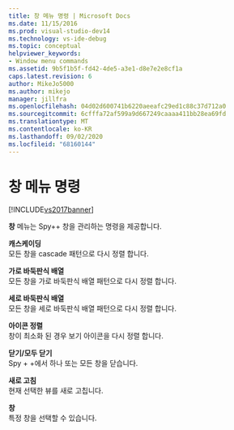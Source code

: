 ```yaml
---
title: 창 메뉴 명령 | Microsoft Docs
ms.date: 11/15/2016
ms.prod: visual-studio-dev14
ms.technology: vs-ide-debug
ms.topic: conceptual
helpviewer_keywords:
- Window menu commands
ms.assetid: 9b5f1b5f-fd42-4de5-a3e1-d8e7e2e8cf1a
caps.latest.revision: 6
author: MikeJo5000
ms.author: mikejo
manager: jillfra
ms.openlocfilehash: 04d02d600741b6220aeeafc29ed1c88c37d712a0
ms.sourcegitcommit: 6cfffa72af599a9d667249caaaa411bb28ea69fd
ms.translationtype: MT
ms.contentlocale: ko-KR
ms.lasthandoff: 09/02/2020
ms.locfileid: "68160144"
---
```

# <a name="window-menu-commands"></a>창 메뉴 명령
[!INCLUDE[vs2017banner](../includes/vs2017banner.md)]

**창** 메뉴는 Spy++ 창을 관리하는 명령을 제공합니다.  
  
 **캐스케이딩**  
 모든 창을 cascade 패턴으로 다시 정렬 합니다.  
  
 **가로 바둑판식 배열**  
 모든 창을 가로 바둑판식 배열 패턴으로 다시 정렬 합니다.  
  
 **세로 바둑판식 배열**  
 모든 창을 세로 바둑판식 배열 패턴으로 다시 정렬 합니다.  
  
 **아이콘 정렬**  
 창이 최소화 된 경우 보기 아이콘을 다시 정렬 합니다.  
  
 **닫기/모두 닫기**  
 Spy + +에서 하나 또는 모든 창을 닫습니다.  
  
 **새로 고침**  
 현재 선택한 뷰를 새로 고칩니다.  
  
 **창**  
 특정 창을 선택할 수 있습니다.
